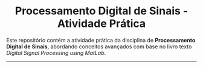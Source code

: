 <h1 align="center">Processamento Digital de Sinais - Atividade Prática</h1>

<p>
Este repositório contém a atividade prática da disciplina de <strong>Processamento Digital de Sinais</strong>, abordando conceitos avançados com base no livro texto <em>Digital Signal Processing using MatLab</em>.
</p>

---
